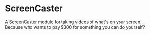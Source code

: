# ScreenCaster
A ScreenCaster module for taking videos of what's on your screen. Because who wants to pay $300 for something you can do yourself?

